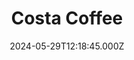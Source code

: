 ---
date: 2024-05-29T12:18:45.000Z
title: Costa Coffee
latitude: 52.03857870104306
longitude: 0.730118486106803
url: https://www.costa.co.uk
category: checkin
---